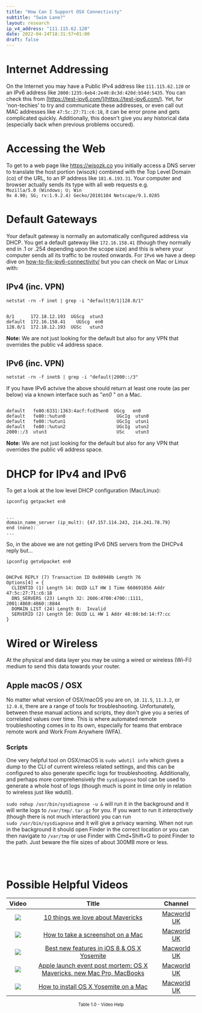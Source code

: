 ```yaml
---
title: "How Can I Support OSX Connectivity"
subtitle: "Swim Lane?"
layout: research
ip_v4_address: "111.115.62.120"
date: 2022-04-24T18:31:57+01:00
draft: false
---
```


# Internet Addressing
On the Internet you may have a Public IPv4 address like <code>111.115.62.120</code> or an IPv6 address like <code>2000:1235:6eb4:2e40:8c3d:420d:b54d:5435</code>. You can check this from [https://test-ipv6.com/](https://test-ipv6.com/). Yet, for 'non-techies' to try and communicate these addresses, or even call out MAC addresses like <code>47:5c:27:71:c6:18</code>, it can be error prone and gets complicated quickly. Additionally, this doesn't give you any historical data (especially back when previous problems occured).

# Accessing the Web
To get to a web page like https://wisozk.co you initially access a DNS server to translate the host portion (wisozk) combined with the Top Level Domain (co) of the URL, to an IP address like <code>181.6.193.31</code>. Your computer and browser actually sends its type with all web requests e.g. <br><code>Mozilla/5.0 (Windows; U; Win 9x 4.90; SG; rv:1.9.2.4) Gecko/20101104 Netscape/9.1.0285</code>

# Default Gateways
Your default gateway is normally an automatically configured address via DHCP. You get a default gateway like <code>172.16.158.41</code> (though they normally end in .1 or .254 depending upon the scope size) and this is where your computer sends all its traffic to be routed onwards. For <code>IPv6</code> we have a deep dive on [how-to-fix-ipv6-connectivity/](/blog/how-to-fix-ipv6-connectivity/) but you can check on Mac or Linux with:

## IPv4 (inc. VPN)
<code>netstat -rn -f inet | grep -i "default|0/1|128.0/1"</code>

<pre><code>
0/1      172.18.12.193  UGScg  utun3
default  172.16.158.41    UGScg  en0
128.0/1  172.18.12.193  UGSc   utun3</code></pre>

**Note:** We are not just looking for the default but also for any VPN that overrides the public v4 address space.

## IPv6 (inc. VPN)
<code>netstat -rn -f inet6 | grep -i "default|2000::/3"</code>

If you have IPv6 actvive the above should return at least one route (as per below) via a known interface such as "_en0_ " on a Mac. 

<pre><code>
default   fe80:6331:1363:4acf:fcd3%en0  UGcg   en0
default   fe80::%utun0                   UGcIg  utun0
default   fe80::%utun1                   UGcIg  utun1
default   fe80::%utun2                   UGcIg  utun2
2000::/3  utun3                          USc    utun3</code></pre>

**Note:** We are not just looking for the default but also for any VPN that overrides the public v6 address space.

# DHCP for IPv4 and IPv6

To get a look at the low level DHCP configuration (Mac/Linux): 

<code>ipconfig getpacket en0</code>

<pre><code>
...
domain_name_server (ip_mult): {47.157.114.243, 214.241.78.79}
end (none):
...</code></pre>

So, in the above we are not getting IPv6 DNS servers from the DHCPv4 reply but...

<code>ipconfig getv6packet en0</code>

<pre><code>
DHCPv6 REPLY (7) Transaction ID 0x80940b Length 76
Options[4] = {
  CLIENTID (1) Length 14: DUID LLT HW 1 Time 668691856 Addr 47:5c:27:71:c6:18
  DNS_SERVERS (23) Length 32: 2606:4700:4700::1111, 2001:4860:4860::8844
  DOMAIN_LIST (24) Length 0:  Invalid
  SERVERID (2) Length 10: DUID LL HW 1 Addr 48:80:bd:14:f7:cc
}</code></pre>

# Wired or Wireless
At the physical and data layer you may be using a wired or wireless (Wi-Fi) medium to send this data towards your router. 

## Apple macOS / OSX
No matter what version of OSX/macOS you are on, <code>10.11.5</code>, <code>11.3.2</code>, or <code>12.0.8</code>, there are a range of tools for troubleshooting. Unfortunately, between these manual actions and scripts, they don't give you a series of correlated values over time. This is where automated remote troubleshooting comes in to its own, especially for teams that embrace remote work and Work From Anywhere (WFA).

### Scripts
One very helpful tool on OSX/macOS is <code>sudo wdutil info</code> which gives a dump to the CLI of current wireless related settings, and this can be configured to also generate specific logs for troubleshooting. Additionally, and perhaps more comprehensively the <code>sysdiagnose</code> tool can be used to generate a whole host of logs (though much is point in time only in relation to wireless just like wdutil).

<code>sudo nohup /usr/bin/sysdiagnose -u &</code> will run it in the background and it will write logs to <code>/var/tmp/<blah>.tar.gz</code> for you. If you want to run it *interactively* (though there is not much interaction) you can run<br><code>sudo /usr/bin/sysdiagnose</code> and it will give a privacy warning. When not run in the background it should open Finder in the correct location or you can then navigate to <code>/var/tmp</code> or use Finder with Cmd+Shift+G to point Finder to the path. Just beware the file sizes of about 300MB more or less.

<br><br>
# Possible Helpful Videos

<link href="/plugins/lity/css/lity.min.css" rel="stylesheet">
<script src="/plugins/lity/js/lity.min.js"></script>
<div class="table1-start"></div>

|Video | Title | Channel |
| :---: | :---: | :---: |
|<a href="https://www.youtube.com/watch?v=VMbALon9IEQ" data-lity><img src="https://i.ytimg.com/vi/VMbALon9IEQ/default.jpg" class="img-fluid"></a>|<a href="https://www.youtube.com/watch?v=VMbALon9IEQ" data-lity>10 things we love about Mavericks</a>|<a target="_blank" href="https://www.youtube.com/channel/UCT7WejN8j_nGiSfwK8TnBcw" >Macworld UK</a>|
|<a href="https://www.youtube.com/watch?v=pZTOu-AO1V0" data-lity><img src="https://i.ytimg.com/vi/pZTOu-AO1V0/default.jpg" class="img-fluid"></a>|<a href="https://www.youtube.com/watch?v=pZTOu-AO1V0" data-lity>How to take a screenshot on a Mac</a>|<a target="_blank" href="https://www.youtube.com/channel/UCT7WejN8j_nGiSfwK8TnBcw" >Macworld UK</a>|
|<a href="https://www.youtube.com/watch?v=bISNJegh_PY" data-lity><img src="https://i.ytimg.com/vi/bISNJegh_PY/default.jpg" class="img-fluid"></a>|<a href="https://www.youtube.com/watch?v=bISNJegh_PY" data-lity>Best new features in iOS 8 &amp; OS X Yosemite</a>|<a target="_blank" href="https://www.youtube.com/channel/UCT7WejN8j_nGiSfwK8TnBcw" >Macworld UK</a>|
|<a href="https://www.youtube.com/watch?v=rPp9OWjnICQ" data-lity><img src="https://i.ytimg.com/vi/rPp9OWjnICQ/default.jpg" class="img-fluid"></a>|<a href="https://www.youtube.com/watch?v=rPp9OWjnICQ" data-lity>Apple launch event post mortem: OS X Mavericks, new Mac Pro, MacBooks</a>|<a target="_blank" href="https://www.youtube.com/channel/UCT7WejN8j_nGiSfwK8TnBcw" >Macworld UK</a>|
|<a href="https://www.youtube.com/watch?v=tqSv1v2BXIo" data-lity><img src="https://i.ytimg.com/vi/tqSv1v2BXIo/default.jpg" class="img-fluid"></a>|<a href="https://www.youtube.com/watch?v=tqSv1v2BXIo" data-lity>How to install OS X Yosemite on a Mac</a>|<a target="_blank" href="https://www.youtube.com/channel/UCT7WejN8j_nGiSfwK8TnBcw" >Macworld UK</a>|

<center><small>Table 1.0 - Video Help</small></center>
 <br>
<div class="table1-end"></div>
<script type="text/javascript">
(function() {
    $('div.table1-start').nextUntil('div.table1-end', 'table').addClass('table thead-dark table-striped table-responsive rounded').attr('id', 't1');
    $('#t1').find('thead').addClass('thead-dark');
})();
</script>
